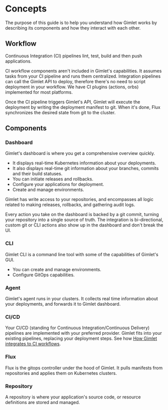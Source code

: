 # Concepts

The purpose of this guide is to help you understand how Gimlet works by describing its components and how they interact with each other.

## Workflow
Continuous Integration (CI) pipelines lint, test, build and then push applications.

CI workflow components aren't included in Gimlet's capabilities. It assumes tasks from your CI pipeline and runs them centralized. Integration pipelines can call the Gimlet API to deploy, therefore there's no need to script deployment in your workflow. We have CI plugins (actions, orbs) implemented for most platforms.

Once the CI pipeline triggers Gimlet's API, Gimlet will execute the deployment by writing the deployment manifest to git. When it's done, Flux synchronizes the desired state from git to the cluster.

## Components
### Dashboard
Gimlet's dashboard is where you get a comprehensive overview quickly.

- It displays real-time Kubernetes information about your deployments.
- It also displays real-time git information about your branches, commits and their build statuses.
- You can initiate releases and rollbacks.
- Configure your applications for deployment.
- Create and manage environments.

Gimlet has write access to your repositories, and encompasses all logic related to making releases, rollbacks, and gathering audit logs.

Every action you take on the dashboard is backed by a git commit, turning your repository into a single source of truth. The integration is bi-directional, custom git or CLI actions also show up in the dashboard and don't break the UI.
### CLI
Gimlet CLI is a command line tool with some of the capabilities of Gimlet's GUI.

- You can create and manage environments.
- Configure GitOps capabilities.
### Agent
Gimlet's agent runs in your clusters. It collects real time information about your deployments, and forwards it to Gimlet dashboard.
### CI/CD
Your CI/CD (standing for Continuous Integration/Continuous Delivery) pipelines are implemented with your preferred provider. Gimlet fits into your existing pipelines, replacing your deployment steps. See how [How Gimlet integrates to CI workflows](https://gimlet.io/docs/integrate-with-ci).
### Flux
Flux is the gitops controller under the hood of Gimlet. It pulls manifests from repositories and applies them on Kubernetes clusters.
### Repository
A repository is where your application's source code, or resource definitions are stored and managed.
